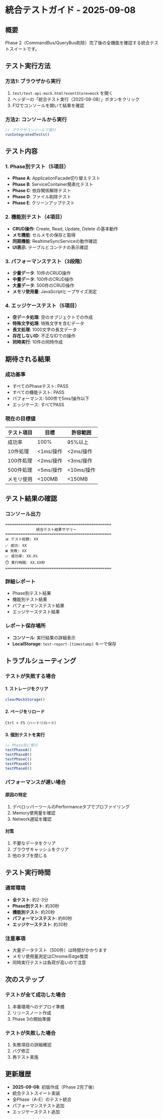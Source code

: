 # 統合テストガイド - 2025-09-08

## 概要
Phase 2（CommandBus/QueryBus削除）完了後の全機能を確認する統合テストスイートです。

## テスト実行方法

### 方法1: ブラウザから実行
1. `test/test-api-mock.html?eventStore=mock` を開く
2. ヘッダーの「統合テスト実行（2025-09-08）」ボタンをクリック
3. F12でコンソールを開いて結果を確認

### 方法2: コンソールから実行
```javascript
// ブラウザコンソールで実行
runIntegratedTests()
```

## テスト内容

### 1. Phase別テスト（5項目）
- **Phase A**: ApplicationFacade切り替えテスト
- **Phase B**: ServiceContainer簡素化テスト
- **Phase C**: 依存関係解除テスト
- **Phase D**: ファイル削除テスト
- **Phase E**: クリーンアップテスト

### 2. 機能別テスト（4項目）
- **CRUD操作**: Create, Read, Update, Delete の基本動作
- **メモ機能**: セルメモの保存と取得
- **同期機能**: RealtimeSyncServiceの動作確認
- **UI表示**: テーブルとコンテナの表示確認

### 3. パフォーマンステスト（3段階）
- **少量データ**: 10件のCRUD操作
- **中量データ**: 100件のCRUD操作
- **大量データ**: 500件のCRUD操作
- **メモリ使用量**: JavaScriptヒープサイズ測定

### 4. エッジケーステスト（5項目）
- **空データ処理**: 空のオブジェクトでの作成
- **特殊文字処理**: 特殊文字を含むデータ
- **長文処理**: 1000文字の長文データ
- **存在しないID**: 不正なIDでの操作
- **同時実行**: 10件の同時作成

## 期待される結果

### 成功基準
- すべてのPhaseテスト: PASS
- すべての機能テスト: PASS
- パフォーマンス: 500件で5ms/操作以下
- エッジケース: すべてPASS

### 現在の目標値
| テスト項目 | 目標 | 許容範囲 |
|-----------|------|----------|
| 成功率 | 100% | 95%以上 |
| 10件処理 | <1ms/操作 | <2ms/操作 |
| 100件処理 | <2ms/操作 | <3ms/操作 |
| 500件処理 | <5ms/操作 | <10ms/操作 |
| メモリ使用 | <100MB | <150MB |

## テスト結果の確認

### コンソール出力
```
================================================
              統合テスト結果サマリー
================================================
📊 テスト総数: XX
✅ 成功: XX
❌ 失敗: XX
📈 成功率: XX.X%
⏱️ 実行時間: XX.XX秒
================================================
```

### 詳細レポート
- Phase別テスト結果
- 機能別テスト結果
- パフォーマンステスト結果
- エッジケーステスト結果

### レポート保存場所
- **コンソール**: 実行結果の詳細表示
- **LocalStorage**: `test-report-[timestamp]` キーで保存

## トラブルシューティング

### テストが失敗する場合

#### 1. ストレージをクリア
```javascript
clearMockStorage()
```

#### 2. ページをリロード
```
Ctrl + F5（ハードリロード）
```

#### 3. 個別テストを実行
```javascript
// Phase別に実行
testPhaseA()
testPhaseB()
testPhaseC()
testPhaseD()
testPhaseE()
```

### パフォーマンスが遅い場合

#### 原因の特定
1. デベロッパーツールのPerformanceタブでプロファイリング
2. Memory使用量を確認
3. Network遅延を確認

#### 対策
1. 不要なデータをクリア
2. ブラウザキャッシュをクリア
3. 他のタブを閉じる

## テスト実行時間

### 通常環境
- **全テスト**: 約2-3分
- **Phase別テスト**: 約30秒
- **機能別テスト**: 約20秒
- **パフォーマンステスト**: 約60秒
- **エッジケーステスト**: 約30秒

### 注意事項
- 大量データテスト（500件）は時間がかかります
- メモリ使用量測定はChrome/Edge推奨
- 同時実行テストは負荷が高いので注意

## 次のステップ

### テストが全て成功した場合
1. 本番環境へのデプロイ準備
2. リリースノート作成
3. Phase 3の開始準備

### テストが失敗した場合
1. 失敗項目の詳細確認
2. バグ修正
3. 再テスト実施

## 更新履歴
- **2025-09-08**: 初版作成（Phase 2完了後）
- 統合テストスイート実装
- 全Phase（A-E）のテスト統合
- パフォーマンステスト追加
- エッジケーステスト追加